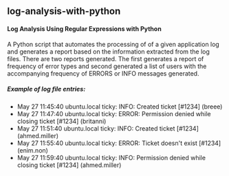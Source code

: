## log-analysis-with-python

#### Log Analysis Using Regular Expressions with Python

A Python script that automates the processing of of a given application log and generates a report based on the information extracted from the log files. There are two reports generated. The first generates a report of frequency of error types and second generated a list of users with the accompanying frequency of ERRORS or INFO messages generated.

##### Example of log file entries:

- May 27 11:45:40 ubuntu.local ticky: INFO: Created ticket [#1234] (breee)
- May 27 11:47:40 ubuntu.local ticky: ERROR: Permission denied while closing ticket [#1234] (britanni)
- May 27 11:51:40 ubuntu.local ticky: INFO: Created ticket [#1234] (ahmed.miller)
- May 27 11:55:40 ubuntu.local ticky: ERROR: Ticket doesn't exist [#1234] (enim.non)
- May 27 11:59:40 ubuntu.local ticky: INFO: Permission denied while closing ticket [#1234] (ahmed.miller)
